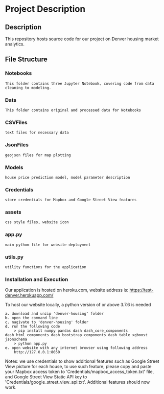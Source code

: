 # Project Description

## Description
This repository hosts source code for our project on Denver housing market analytics. 

## File Structure

### Notebooks
	This folder contains three Jupyter Notebook, covering code from data cleaning to modeling.

### Data
	This folder contains original and processed data for Notebooks

### CSVFiles
	text files for necessary data

### JsonFiles
	geojson files for map plotting

### Models
	house price prediction model, model parameter description

### Credentials
	store credentials for Mapbox and Google Street View features

### assets
	css style files, website icon

### app.py
	main python file for website deployment
	
### utils.py
	utility functions for the application

	
### Installation and Execution

Our application is hosted on heroku.com, website address is:
	https://test-denver.herokuapp.com/

To host our website locally, a python version of or above 3.7.6 is needed
	
	a. download and unzip 'denver-housing' folder
	b. open the command line
	c. nagivate to 'denver-housing' folder
	d. run the following code
		> pip install numpy pandas dash dash_core_components dash_html_components dash_bootstrap_components dash_table xgboost jsonschema
		> python app.py
	e. open website with any internet browser using following address
		http://127.0.0.1:8050
		
Notes: we use credentials to show additional features such as Google Street View picture for each house, to use such feature, please copy and paste your Mapbox access token to 'Credentials/mapbox_access_token.txt' file, and Google Street View Static API key to 'Credentials/google_street_view_api.txt'. Additional features should now work.
